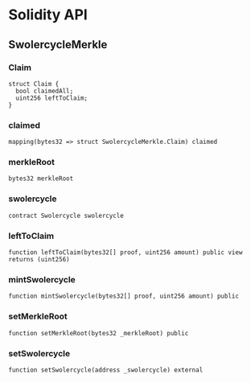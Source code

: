 # Solidity API

## SwolercycleMerkle

### Claim

```solidity
struct Claim {
  bool claimedAll;
  uint256 leftToClaim;
}
```

### claimed

```solidity
mapping(bytes32 => struct SwolercycleMerkle.Claim) claimed
```

### merkleRoot

```solidity
bytes32 merkleRoot
```

### swolercycle

```solidity
contract Swolercycle swolercycle
```

### leftToClaim

```solidity
function leftToClaim(bytes32[] proof, uint256 amount) public view returns (uint256)
```

### mintSwolercycle

```solidity
function mintSwolercycle(bytes32[] proof, uint256 amount) public
```

### setMerkleRoot

```solidity
function setMerkleRoot(bytes32 _merkleRoot) public
```

### setSwolercycle

```solidity
function setSwolercycle(address _swolercycle) external
```

